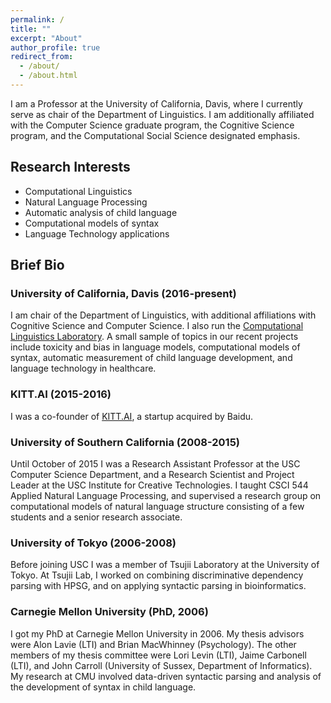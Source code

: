 ```yaml
---
permalink: /
title: ""
excerpt: "About"
author_profile: true
redirect_from: 
  - /about/
  - /about.html
---
```


I am a Professor at the University of California, Davis, where I currently serve as chair of the Department of Linguistics. I am additionally
affiliated with the Computer Science graduate program, the Cognitive Science program, and the Computational Social Science designated emphasis.

## Research Interests

- Computational Linguistics
- Natural Language Processing
- Automatic analysis of child language
- Computational models of syntax
- Language Technology applications

## Brief Bio

### University of California, Davis (2016-present)
I am chair of the Department of Linguistics, with additional affiliations with Cognitive Science and Computer Science. I also run the [Computational Linguistics Laboratory](https://compling.ucdavis.edu). A small sample of topics in our recent projects include toxicity and bias in language models, computational models of syntax, automatic measurement of child language development, and language technology in healthcare. 

### KITT.AI (2015-2016)
I was a co-founder of [KITT.AI](https://techcrunch.com/2017/07/05/baidu-acquires-natural-language-startup-kitt-ai-maker-of-chatbot-engine-chatflow/), a startup acquired by Baidu.

### University of Southern California (2008-2015)
Until October of 2015 I was a Research Assistant Professor at the USC Computer Science Department, and a Research Scientist and Project Leader at the USC Institute for Creative Technologies. I taught CSCI 544 Applied Natural Language Processing, and supervised a research group on computational models of natural language structure consisting of a few students and a senior research associate.

### University of Tokyo (2006-2008)
Before joining USC I was a member of Tsujii Laboratory at the University of Tokyo. At Tsujii Lab, I worked on combining discriminative dependency parsing with HPSG, and on applying syntactic parsing in bioinformatics.

### Carnegie Mellon University (PhD, 2006)
I got my PhD at Carnegie Mellon University in 2006. My thesis advisors were Alon Lavie (LTI) and Brian MacWhinney (Psychology). The other members of my thesis committee were Lori Levin (LTI), Jaime Carbonell (LTI), and John Carroll (University of Sussex, Department of Informatics).
My research at CMU involved data-driven syntactic parsing and analysis of the development of syntax in child language.
